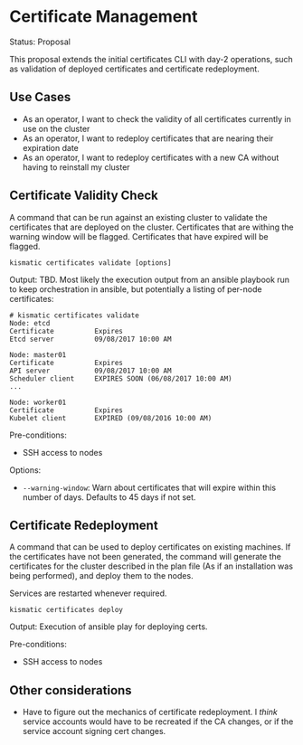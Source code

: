 # Certificate Management

Status: Proposal

This proposal extends the initial certificates CLI with day-2 operations, such 
as validation of deployed certificates and certificate redeployment.

## Use Cases
* As an operator, I want to check the validity of all certificates currently in use on the cluster
* As an operator, I want to redeploy certificates that are nearing their expiration date
* As an operator, I want to redeploy certificates with a new CA without having to reinstall my cluster

## Certificate Validity Check
A command that can be run against an existing cluster to validate the certificates that are deployed on the cluster. Certificates that are withing the warning window will be flagged. Certificates that have expired will be flagged.

```
kismatic certificates validate [options]
```

Output: TBD. Most likely the execution output from an ansible playbook run to keep orchestration in ansible, but potentially a listing of per-node certificates:
```
# kismatic certificates validate
Node: etcd
Certificate          Expires
Etcd server          09/08/2017 10:00 AM

Node: master01
Certificate          Expires         
API server           09/08/2017 10:00 AM
Scheduler client     EXPIRES SOON (06/08/2017 10:00 AM)
...

Node: worker01
Certificate          Expires
Kubelet client       EXPIRED (09/08/2016 10:00 AM)
```

Pre-conditions:
* SSH access to nodes

Options:
* `--warning-window`: Warn about certificates that will expire within this number of days. Defaults to 45 days if not set.

## Certificate Redeployment
A command that can be used to deploy certificates on existing machines. If the certificates have not been generated, the command will generate the certificates for the cluster described in the plan file (As if an installation was being performed), and deploy them to the nodes.

Services are restarted whenever required.

```
kismatic certificates deploy
```

Output: Execution of ansible play for deploying certs.

Pre-conditions:
* SSH access to nodes


## Other considerations
* Have to figure out the mechanics of certificate redeployment. I _think_ service accounts 
would have to be recreated if the CA changes, or if the service account signing cert changes.